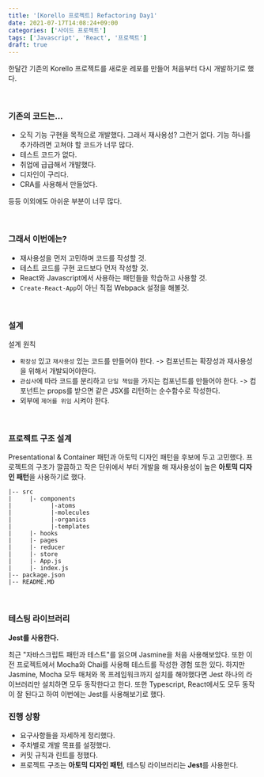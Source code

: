 ```yaml
---
title: '[Korello 프로젝트] Refactoring Day1'
date: 2021-07-17T14:08:24+09:00
categories: ['사이드 프로젝트']
tags: ['Javascript', 'React', '프로젝트']
draft: true
---
```


한달간 기존의 Korello 프로젝트를 새로운 레포를 만들어 처음부터 다시 개발하기로 했다.

<br>

<!--more-->

### **기존의 코드는...**

- 오직 기능 구현을 목적으로 개발했다. 그래서 재사용성? 그런거 없다. 기능 하나를 추가하려면 고쳐야 할 코드가 너무 많다.
- 테스트 코드가 없다.
- 취업에 급급해서 개발했다.
- 디자인이 구리다.
- CRA를 사용해서 만들었다.

등등 이외에도 아쉬운 부분이 너무 많다.

<br>

### **그래서 이번에는?**

- 재사용성을 먼저 고민하며 코드를 작성할 것.
- 테스트 코드를 구현 코드보다 먼저 작성할 것.
- React와 Javascript에서 사용하는 패턴들을 학습하고 사용할 것.
- `Create-React-App`이 아닌 직접 Webpack 설정을 해볼것.

<br>

### 설계

설계 원칙

- `확장성` 있고 `재사용성` 있는 코드를 만들어야 한다.
  -> 컴포넌트는 확장성과 재사용성을 위해서 개발되어야한다.
- `관심사`에 따라 코드를 분리하고 `단일 책임`을 가지는 컴포넌트를 만들어야 한다.
  -> 컴포넌트는 props를 받으면 같은 JSX를 리턴하는 순수함수로 작성한다.
- 외부에 `제어를 위임` 시켜야 한다.

<br>

### 프로젝트 구조 설계

Presentational & Container 패턴과 아토믹 디자인 패턴을 후보에 두고 고민했다.
프로젝트의 구조가 깔끔하고 작은 단위에서 부터 개발을 해 재사용성이 높은 **아토믹 디자인 패턴**을 사용하기로 했다.

```
|-- src
|     |- components
|           |-atoms
|           |-molecules
|           |-organics
|           |-templates
|     |- hooks
|     |- pages
|     |- reducer
|     |- store
|     |- App.js
|     |- index.js
|-- package.json
|-- README.MD
```

<br>

### 테스팅 라이브러리

**Jest를 사용한다.**

최근 "자바스크립트 패턴과 테스트"를 읽으며 Jasmine을 처음 사용해보았다. 또한 이전 프로젝트에서 Mocha와 Chai를 사용해 테스트를 작성한 경험 또한 있다.
하지만 Jasmine, Mocha 모두 매처와 목 프레임워크까지 설치를 해야했다면 Jest 하나의 라이브러리만 설치하면 모두 동작한다고 한다.
또한 Typescript, React에서도 모두 동작이 잘 된다고 하여 이번에는 Jest를 사용해보기로 했다.

### 진행 상황

- 요구사항들을 자세하게 정리했다.
- 주차별로 개발 목표를 설정했다.
- 커밋 규칙과 린트를 정했다.
- 프로젝트 구조는 **아토믹 디자인 패턴**, 테스팅 라이브러리는 **Jest**를 사용한다.
